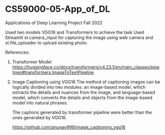 # CS59000-05-App_of_DL
Applications of Deep Learning Project Fall 2022

Used two models VGG16 and Transformers to achieve the task
Used Streamlit st.camera_input for capturing the image using web camera and st.file_uploader to upload existing photo.


References:
1) Transformer Model
      https://huggingface.co/docs/transformers/v4.23.1/en/main_classes/pipelines#transformers.ImageToTextPipeline

2) Image Captioning using VGG16
      The method of captioning images can be logically divided into two modules: an image-based model, which extracts the details and nuances from the image, and               language-based model, which converts the details and objects from the image-based model into natural phrases. 
      
      The captions generated by transformer pipeline were better than the ones generated by VGG16. 
      
      https://github.com/anunay999/image_captioning_vgg16


